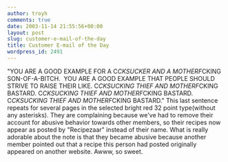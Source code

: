 ```yaml
---
author: troyh
comments: true
date: 2003-11-14 21:55:56+00:00
layout: post
slug: customer-e-mail-of-the-day
title: Customer E-mail of the Day
wordpress_id: 2491
---
```


"YOU ARE A GOOD EXAMPLE FOR A C*CKSUCKER AND A MOTHERF*CKING SON-OF-A-BITCH.  YOU ARE A GOOD EXAMPLE THAT PEOPLE SHOULD STRIVE TO RAISE THEIR LIKE.
C*CKSUCKING THIEF AND MOTHERF*CKING BASTARD. C*CKSUCKING THIEF AND MOTHERF*CKING BASTARD. C*CKSUCKING THIEF AND MOTHERF*CKING BASTARD."
This last sentence repeats for several pages in the selected bright red 32 point type(without any asterisks).  They are complaining because we've had to remove their account for abusive behavior towards other members, so their recipes now appear as posted by "Recipezaar" instead of their name.  What is really adorable about the note is that they became abusive because another member pointed out that a recipe this person had posted originally appeared on another website.  Awww, so sweet.
